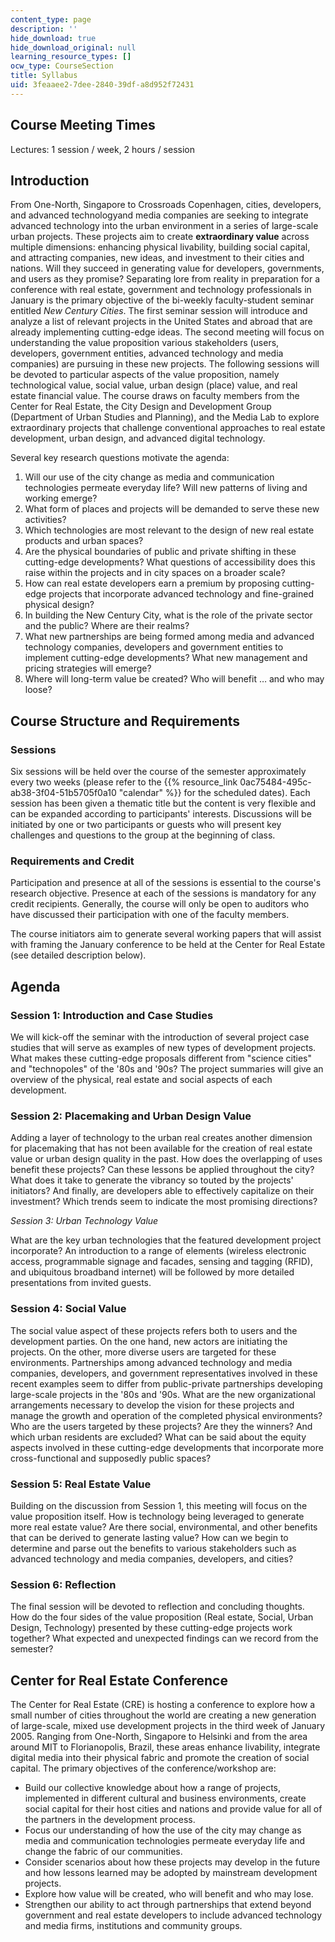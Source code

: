 ```yaml
---
content_type: page
description: ''
hide_download: true
hide_download_original: null
learning_resource_types: []
ocw_type: CourseSection
title: Syllabus
uid: 3feaaee2-7dee-2840-39df-a8d952f72431
---
```


Course Meeting Times
--------------------

Lectures: 1 session / week, 2 hours / session

Introduction
------------

From One-North, Singapore to Crossroads Copenhagen, cities, developers, and advanced technologyand media companies are seeking to integrate advanced technology into the urban environment in a series of large-scale urban projects. These projects aim to create **extraordinary value** across multiple dimensions: enhancing physical livability, building social capital, and attracting companies, new ideas, and investment to their cities and nations. Will they succeed in generating value for developers, governments, and users as they promise? Separating lore from reality in preparation for a conference with real estate, government and technology professionals in January is the primary objective of the bi-weekly faculty-student seminar entitled _New Century Cities_. The first seminar session will introduce and analyze a list of relevant projects in the United States and abroad that are already implementing cutting-edge ideas. The second meeting will focus on understanding the value proposition various stakeholders (users, developers, government entities, advanced technology and media companies) are pursuing in these new projects. The following sessions will be devoted to particular aspects of the value proposition, namely technological value, social value, urban design (place) value, and real estate financial value. The course draws on faculty members from the Center for Real Estate, the City Design and Development Group (Department of Urban Studies and Planning), and the Media Lab to explore extraordinary projects that challenge conventional approaches to real estate development, urban design, and advanced digital technology.

Several key research questions motivate the agenda:

1.  Will our use of the city change as media and communication technologies permeate everyday life? Will new patterns of living and working emerge?
2.  What form of places and projects will be demanded to serve these new activities?
3.  Which technologies are most relevant to the design of new real estate products and urban spaces?
4.  Are the physical boundaries of public and private shifting in these cutting-edge developments? What questions of accessibility does this raise within the projects and in city spaces on a broader scale?
5.  How can real estate developers earn a premium by proposing cutting-edge projects that incorporate advanced technology and fine-grained physical design?
6.  In building the New Century City, what is the role of the private sector and the public? Where are their realms?
7.  What new partnerships are being formed among media and advanced technology companies, developers and government entities to implement cutting-edge developments? What new management and pricing strategies will emerge?
8.  Where will long-term value be created? Who will benefit … and who may loose?

Course Structure and Requirements
---------------------------------

### Sessions

Six sessions will be held over the course of the semester approximately every two weeks (please refer to the {{% resource_link 0ac75484-495c-ab38-3f04-51b5705f0a10 "calendar" %}} for the scheduled dates). Each session has been given a thematic title but the content is very flexible and can be expanded according to participants' interests. Discussions will be initiated by one or two participants or guests who will present key challenges and questions to the group at the beginning of class.

### Requirements and Credit

Participation and presence at all of the sessions is essential to the course's research objective. Presence at each of the sessions is mandatory for any credit recipients. Generally, the course will only be open to auditors who have discussed their participation with one of the faculty members.

The course initiators aim to generate several working papers that will assist with framing the January conference to be held at the Center for Real Estate (see detailed description below).

Agenda
------

### Session 1: Introduction and Case Studies

We will kick-off the seminar with the introduction of several project case studies that will serve as examples of new types of development projects. What makes these cutting-edge proposals different from "science cities" and "technopoles" of the '80s and '90s? The project summaries will give an overview of the physical, real estate and social aspects of each development.

### Session 2: Placemaking and Urban Design Value

Adding a layer of technology to the urban real creates another dimension for placemaking that has not been available for the creation of real estate value or urban design quality in the past. How does the overlapping of uses benefit these projects? Can these lessons be applied throughout the city? What does it take to generate the vibrancy so touted by the projects' initiators? And finally, are developers able to effectively capitalize on their investment? Which trends seem to indicate the most promising directions?

_Session 3: Urban Technology Value_

What are the key urban technologies that the featured development project incorporate? An introduction to a range of elements (wireless electronic access, programmable signage and facades, sensing and tagging (RFID), and ubiquitous broadband internet) will be followed by more detailed presentations from invited guests.

### Session 4: Social Value

The social value aspect of these projects refers both to users and the development parties. On the one hand, new actors are initiating the projects. On the other, more diverse users are targeted for these environments. Partnerships among advanced technology and media companies, developers, and government representatives involved in these recent examples seem to differ from public-private partnerships developing large-scale projects in the '80s and '90s. What are the new organizational arrangements necessary to develop the vision for these projects and manage the growth and operation of the completed physical environments? Who are the users targeted by these projects? Are they the winners? And which urban residents are excluded? What can be said about the equity aspects involved in these cutting-edge developments that incorporate more cross-functional and supposedly public spaces?

### Session 5: Real Estate Value

Building on the discussion from Session 1, this meeting will focus on the value proposition itself. How is technology being leveraged to generate more real estate value? Are there social, environmental, and other benefits that can be derived to generate lasting value? How can we begin to determine and parse out the benefits to various stakeholders such as advanced technology and media companies, developers, and cities?

### Session 6: Reflection

The final session will be devoted to reflection and concluding thoughts. How do the four sides of the value proposition (Real estate, Social, Urban Design, Technology) presented by these cutting-edge projects work together? What expected and unexpected findings can we record from the semester?

Center for Real Estate Conference
---------------------------------

The Center for Real Estate (CRE) is hosting a conference to explore how a small number of cities throughout the world are creating a new generation of large-scale, mixed use development projects in the third week of January 2005. Ranging from One-North, Singapore to Helsinki and from the area around MIT to Florianopolis, Brazil, these areas enhance livability, integrate digital media into their physical fabric and promote the creation of social capital. The primary objectives of the conference/workshop are:

*   Build our collective knowledge about how a range of projects, implemented in different cultural and business environments, create social capital for their host cities and nations and provide value for all of the partners in the development process.
*   Focus our understanding of how the use of the city may change as media and communication technologies permeate everyday life and change the fabric of our communities.
*   Consider scenarios about how these projects may develop in the future and how lessons learned may be adopted by mainstream development projects.
*   Explore how value will be created, who will benefit and who may lose.
*   Strengthen our ability to act through partnerships that extend beyond government and real estate developers to include advanced technology and media firms, institutions and community groups.